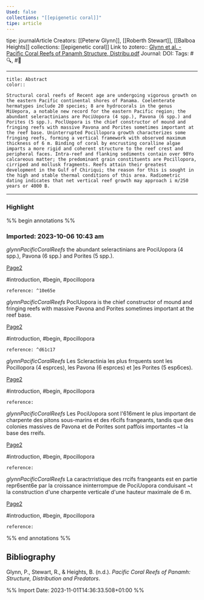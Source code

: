```yaml
---
Used: false
collections: "[[epigenetic coral]]"
tipe: article
---
```

tipe: journalArticle
Creators: [[Peterw Glynn]], [[Roberth Stewart]], [[Balboa Heights]]
collections: [[epigenetic coral]]
Link to zotero:: [Glynn et al. - Pacific Coral Reefs of Panamh Structure, Distribu.pdf](zotero://select/library/items/8TRK28W6)
Journal: 
DOI: 
Tags: #🔍, #🎨

---
```ad-note
title: Abstract
color:: 

Structural coral reefs of Recent age are undergoing vigorous growth on the eastern Pacific continental shores of Panama. Coelenterate hermatypes include 20 species; 8 are hydrocorals in the genus MiUepora, a notable new record for the eastern Pacific region; the abundant seleractinians are PociUopora (4 spp.), Pavona (6 spp.) and Porites (5 spp.). PoclUopora is the chief constructor of mound and fringing reefs with massive Pavona and Porites sometimes important at the reef base. Uninterrupted Pocillopora growth characterizes some fringing reefs, forming a vertical framework with observed maximum thickness of 6 m. Binding of coral by encrusting coralline algae imparts a more rigid and coherent structure to the reef crest and peripheral faces. Intra-reef and flanking sediments contain over 90Yo calcareous matter; the predominant grain constituents are Pocillopora, cirriped and mollusk fragments. Reefs attain their greatest development in the Gulf of Chiriqui; the reason for this is sought in the high and stable thermal conditions of this area. Radiometric dating indicates that net vertical reef growth may approach i m/250 years or 4000 B.

```

---
### Highlight

%% begin annotations %%



### Imported: 2023-10-06 10:43 am

*glynnPacificCoralReefs*
	the abundant seleractinians are PociUopora (4 spp.), Pavona (6 spp.) and Porites (5 spp.). 
	
[Page2](zotero://open-pdf/library/items/8TRK28W6?page=2&a=ECKANNN9)
	
	
#introduction, #begin, #pocillopora
	
	
	reference: ^10e65e

*glynnPacificCoralReefs*
	PoclUopora is the chief constructor of mound and fringing reefs with massive Pavona and Porites sometimes important at the reef base. 
	
[Page2](zotero://open-pdf/library/items/8TRK28W6?page=2&a=JUITDJBR)
	
	
#introduction, #begin, #pocillopora
	
	
	reference: ^d61c17

*glynnPacificCoralReefs*
	Les Scleractinia les plus frrquents sont les Pocillopora (4 esprces), les Pavona (6 esprces) et ]es Porites (5 esp6ces). 
	
[Page2](zotero://open-pdf/library/items/8TRK28W6?page=2&a=IWL3BW68)
	
	
#introduction, #begin, #pocillopora
	
	
	reference:

*glynnPacificCoralReefs*
	Les PociUopora sont l'616ment le plus important de charpente des pitons sous-marins et des r6cifs frangeants, tandis que des colonies massives de Pavona et de Porites sont paffois importantes ~t la base des rreifs. 
	
[Page2](zotero://open-pdf/library/items/8TRK28W6?page=2&a=MUF9SSHM)
	
	
#introduction, #begin, #pocillopora
	
	
	reference:

*glynnPacificCoralReefs*
	La caractrristique des rrcifs frangeants est en partie repr6sent6e par la croissance ininterrompue de PociUopora conduisant ~t la construction d'une charpente verticale d'une hauteur maximale de 6 m. 
	
[Page2](zotero://open-pdf/library/items/8TRK28W6?page=2&a=VAUK5S7I)
	
	
#introduction, #begin, #pocillopora
	
	
	reference:








%% end annotations %%

## Bibliography

Glynn, P., Stewart, R., & Heights, B. (n.d.). _Pacific Coral Reefs of Panamh: Structure, Distribution and Predators_.

%% Import Date: 2023-11-01T14:36:33.508+01:00 %%
